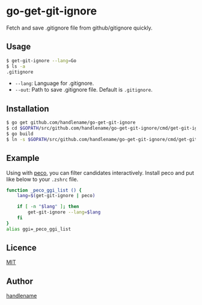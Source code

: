 # go-get-git-ignore

Fetch and save .gitignore file from github/gitignore quickly.

## Usage

```sh
$ get-git-ignore --lang=Go
$ ls -a
.gitignore
```

* `--lang`: Language for .gitignore.
* `--out`: Path to save .gitignore file. Default is `.gitignore`.

## Installation

```sh
$ go get github.com/handlename/go-get-git-ignore
$ cd $GOPATH/src/github.com/handlename/go-get-git-ignore/cmd/get-git-ignore
$ go build
$ ln -s $GOPATH/src/github.com/handlename/go-get-git-ignore/cmd/get-git-ignore/get-git-ignore ~/bin/get-git-ignore
```

## Example

Using with [peco](https://github.com/peco/peco),
you can filter candidates interactively.
Install peco and put like below to your `.zshrc` file.

```sh
function _peco_ggi_list () {
    lang=$(get-git-ignore | peco)

    if [ -n "$lang" ]; then
        get-git-ignore --lang=$lang
    fi
}
alias ggi=_peco_ggi_list
```

## Licence

[MIT](https://github.com/tcnksm/tool/blob/master/LICENCE)

## Author

[handlename](https://github.com/handlename)
